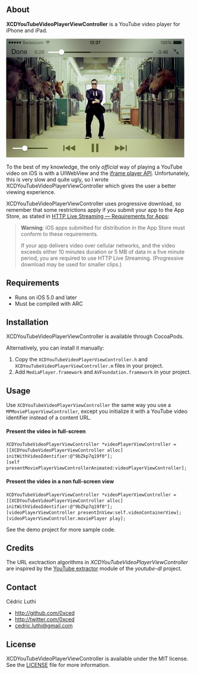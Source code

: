 ## About

**XCDYouTubeVideoPlayerViewController** is a YouTube video player for iPhone and iPad. 

<img src="Screenshots/XCDYouTubeVideoPlayerViewController.png" width="480" height="320">

To the best of my knowledge, the only *official* way of playing a YouTube video on iOS is with a UIWebView and the [iframe player API](https://developers.google.com/youtube/iframe_api_reference). Unfortunately, this is very slow and quite ugly, so I wrote XCDYouTubeVideoPlayerViewController which gives the user a better viewing experience.

XCDYouTubeVideoPlayerViewController uses progressive download, so remember that some restrictions apply if you submit your app to the App Store, as stated in 
[HTTP Live Streaming — Requirements for Apps](https://developer.apple.com/library/ios/documentation/NetworkingInternet/Conceptual/StreamingMediaGuide/UsingHTTPLiveStreaming/UsingHTTPLiveStreaming.html#//apple_ref/doc/uid/TP40008332-CH102-SW5):
> **Warning**: iOS apps submitted for distribution in the App Store must conform to these requirements.
> 
> If your app delivers video over cellular networks, and the video exceeds either 10 minutes duration or 5 MB of data in a five minute period, you are required to use HTTP Live Streaming. (Progressive download may be used for smaller clips.)

## Requirements

- Runs on iOS 5.0 and later
- Must be compiled with ARC

## Installation

XCDYouTubeVideoPlayerViewController is available through CocoaPods.

Alternatively, you can install it manually:

1. Copy the `XCDYouTubeVideoPlayerViewController.h` and `XCDYouTubeVideoPlayerViewController.m` files in your project.
2. Add `MediaPlayer.framework` and `AVFoundation.framework` in your project.

## Usage

Use `XCDYouTubeVideoPlayerViewController` the same way you use a `MPMoviePlayerViewController`, except you initialize it with a YouTube video identifier instead of a content URL.

#### Present the video in full-screen

```objc
XCDYouTubeVideoPlayerViewController *videoPlayerViewController = [[XCDYouTubeVideoPlayerViewController alloc] initWithVideoIdentifier:@"9bZkp7q19f0"];
[self presentMoviePlayerViewControllerAnimated:videoPlayerViewController];
```

#### Present the video in a non full-screen view

```objc
XCDYouTubeVideoPlayerViewController *videoPlayerViewController = [[XCDYouTubeVideoPlayerViewController alloc] initWithVideoIdentifier:@"9bZkp7q19f0"];
[videoPlayerViewController presentInView:self.videoContainerView];
[videoPlayerViewController.moviePlayer play];
```

See the demo project for more sample code.

## Credits

The URL exctraction algorithms in *XCDYouTubeVideoPlayerViewController* are inspired by the [YouTube extractor](https://github.com/rg3/youtube-dl/blob/master/youtube_dl/extractor/youtube.py) module of the *youtube-dl* project.

## Contact

Cédric Luthi

- http://github.com/0xced
- http://twitter.com/0xced
- cedric.luthi@gmail.com

## License

XCDYouTubeVideoPlayerViewController is available under the MIT license. See the [LICENSE](LICENSE) file for more information.
